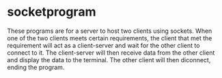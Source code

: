 # socketprogram
These programs are for a server to host two clients using sockets. 
When one of the two clients meets certain requirements, the client that met the 
requirement will act as a client-server and wait for the other client to connect 
to it. The client-server will then receive data from the other client and display 
the data to the terminal. The other client will then diconnect, ending the program.
